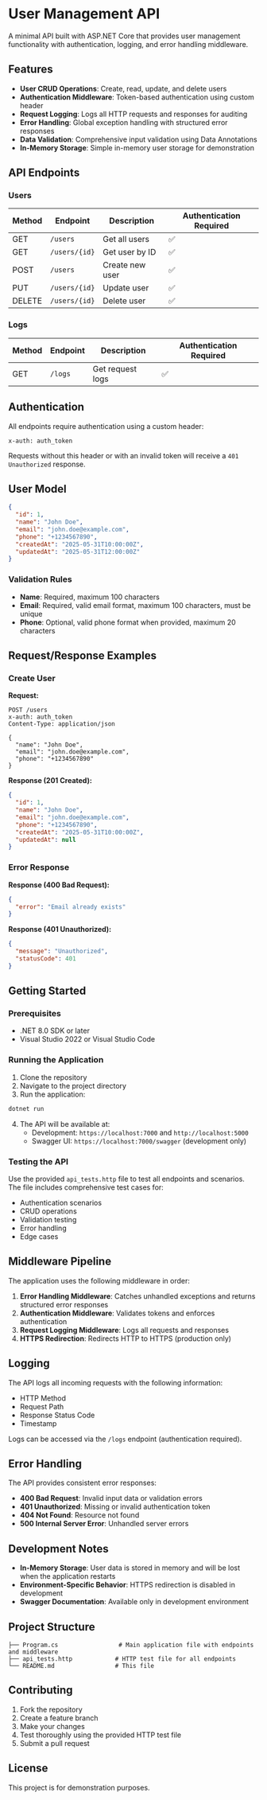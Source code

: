 # User Management API

A minimal API built with ASP.NET Core that provides user management functionality with authentication, logging, and error handling middleware.

## Features

- **User CRUD Operations**: Create, read, update, and delete users
- **Authentication Middleware**: Token-based authentication using custom header
- **Request Logging**: Logs all HTTP requests and responses for auditing
- **Error Handling**: Global exception handling with structured error responses
- **Data Validation**: Comprehensive input validation using Data Annotations
- **In-Memory Storage**: Simple in-memory user storage for demonstration

## API Endpoints

### Users

| Method | Endpoint | Description | Authentication Required |
|--------|----------|-------------|------------------------|
| GET | `/users` | Get all users | ✅ |
| GET | `/users/{id}` | Get user by ID | ✅ |
| POST | `/users` | Create new user | ✅ |
| PUT | `/users/{id}` | Update user | ✅ |
| DELETE | `/users/{id}` | Delete user | ✅ |

### Logs

| Method | Endpoint | Description | Authentication Required |
|--------|----------|-------------|------------------------|
| GET | `/logs` | Get request logs | ✅ |

## Authentication

All endpoints require authentication using a custom header:

```
x-auth: auth_token
```

Requests without this header or with an invalid token will receive a `401 Unauthorized` response.

## User Model

```json
{
  "id": 1,
  "name": "John Doe",
  "email": "john.doe@example.com",
  "phone": "+1234567890",
  "createdAt": "2025-05-31T10:00:00Z",
  "updatedAt": "2025-05-31T12:00:00Z"
}
```

### Validation Rules

- **Name**: Required, maximum 100 characters
- **Email**: Required, valid email format, maximum 100 characters, must be unique
- **Phone**: Optional, valid phone format when provided, maximum 20 characters

## Request/Response Examples

### Create User

**Request:**
```http
POST /users
x-auth: auth_token
Content-Type: application/json

{
  "name": "John Doe",
  "email": "john.doe@example.com",
  "phone": "+1234567890"
}
```

**Response (201 Created):**
```json
{
  "id": 1,
  "name": "John Doe",
  "email": "john.doe@example.com",
  "phone": "+1234567890",
  "createdAt": "2025-05-31T10:00:00Z",
  "updatedAt": null
}
```

### Error Response

**Response (400 Bad Request):**
```json
{
  "error": "Email already exists"
}
```

**Response (401 Unauthorized):**
```json
{
  "message": "Unauthorized",
  "statusCode": 401
}
```

## Getting Started

### Prerequisites

- .NET 8.0 SDK or later
- Visual Studio 2022 or Visual Studio Code

### Running the Application

1. Clone the repository
2. Navigate to the project directory
3. Run the application:

```bash
dotnet run
```

4. The API will be available at:
   - Development: `https://localhost:7000` and `http://localhost:5000`
   - Swagger UI: `https://localhost:7000/swagger` (development only)

### Testing the API

Use the provided `api_tests.http` file to test all endpoints and scenarios. The file includes comprehensive test cases for:

- Authentication scenarios
- CRUD operations
- Validation testing
- Error handling
- Edge cases

## Middleware Pipeline

The application uses the following middleware in order:

1. **Error Handling Middleware**: Catches unhandled exceptions and returns structured error responses
2. **Authentication Middleware**: Validates tokens and enforces authentication
3. **Request Logging Middleware**: Logs all requests and responses
4. **HTTPS Redirection**: Redirects HTTP to HTTPS (production only)

## Logging

The API logs all incoming requests with the following information:

- HTTP Method
- Request Path
- Response Status Code
- Timestamp

Logs can be accessed via the `/logs` endpoint (authentication required).

## Error Handling

The API provides consistent error responses:

- **400 Bad Request**: Invalid input data or validation errors
- **401 Unauthorized**: Missing or invalid authentication token
- **404 Not Found**: Resource not found
- **500 Internal Server Error**: Unhandled server errors

## Development Notes

- **In-Memory Storage**: User data is stored in memory and will be lost when the application restarts
- **Environment-Specific Behavior**: HTTPS redirection is disabled in development
- **Swagger Documentation**: Available only in development environment

## Project Structure

```
├── Program.cs                 # Main application file with endpoints and middleware
├── api_tests.http            # HTTP test file for all endpoints
└── README.md                 # This file
```

## Contributing

1. Fork the repository
2. Create a feature branch
3. Make your changes
4. Test thoroughly using the provided HTTP test file
5. Submit a pull request

## License

This project is for demonstration purposes.